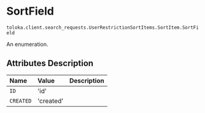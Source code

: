 # SortField
`toloka.client.search_requests.UserRestrictionSortItems.SortItem.SortField`

An enumeration.

## Attributes Description

| Name | Value | Description |
| :------| :-----------| :----------| 
`ID`|'id'|<p></p>
`CREATED`|'created'|<p></p>
